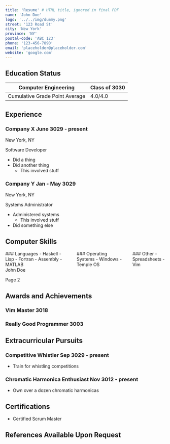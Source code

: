 ```yaml
---
title: 'Resume' # HTML title, ignored in final PDF
name: 'John Doe'
logo: '../../img/dummy.png'
street: '123 Road St'
city: 'New York'
province: 'NY'
postal-code: 'ABC 123'
phone: '123-456-7890'
email: 'placeholder@placeholder.com'
website: 'google.com'
---
```


## Education Status
Computer Engineering | Class of 3030
--- | ---
Cumulative Grade Point Average | 4.0/4.0


## Experience
### Company X <span class="date">June 3029 - present</span>
New York, NY

Software Developer

- Did a thing
- Did another thing
    - This involved stuff


### Company Y  <span class="date">Jan - May 3029</span>
New York, NY

Systems Administrator

- Administered systems
    - This involved stuff
- Did something else

## Computer Skills

<div class="columns">
<div>
### Languages
- Haskell
- Lisp
- Fortran
- Assembly
- MATLAB
</div>

<div>
### Operating Systems
- Windows
- Temple OS
</div>

<div>
### Other
- Spreadsheets
- Vim
</div>
</div>

<div class="page-break">
John Doe

Page 2
</div>

## Awards and Achievements
### Vim Master  <span class="date">3018</span>
### Really Good Programmer  <span class="date">3003</span>

## Extracurricular Pursuits
### Competitive Whistler  <span class="date">Sep 3029 - present</span>
- Train for whistling competitions
### Chromatic Harmonica Enthusiast  <span class="date">Nov 3012 - present</span>
- Own over a dozen chromatic harmonicas


## Certifications
- Certified Scrum Master

## References Available Upon Request
